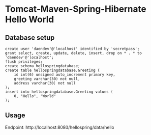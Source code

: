 # Tomcat-Maven-Spring-Hibernate Hello World
## Database setup
```
create user 'daendev'@'localhost' identified by 'secretpass';
grant select, create, update, delete, insert, drop on * . * to 'daendev'@'localhost';
flush privileges;
create schema hellospringdatabase;
create table hellospringdatabase.Greeting (
	id int(6) unsigned auto_increment primary key,
	greeting varchar(30) not null,
	address varchar(30) not null
);
insert into hellospringdatabase.Greeting values (
	0, "Hello", "World"
);
```

## Usage
Endpoint: http://localhost:8080/hellospring/data/hello
